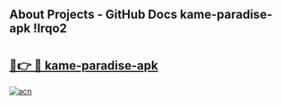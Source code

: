 ## About Projects - GitHub Docs kame-paradise-apk !lrqo2

# <h2><a href="https://andorid.site?title=kame-paradise-apk&ref=13PRO">🔗👉 🔴 kame-paradise-apk</a></h2>

[![acn](https://github.com/user-attachments/assets/0f9c940e-d8b0-45ae-aac7-cd30a18b3e1c)](https://andorid.site?title=kame-paradise-apk&ref=13PRO)

